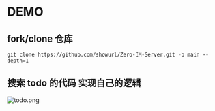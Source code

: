 # DEMO
## fork/clone 仓库
```shell
git clone https://github.com/showurl/Zero-IM-Server.git -b main --depth=1
```
## 搜索 todo 的代码 实现自己的逻辑
![todo.png](https://public.msypy.xyz/images/Zero-IM-Server/todo.png)